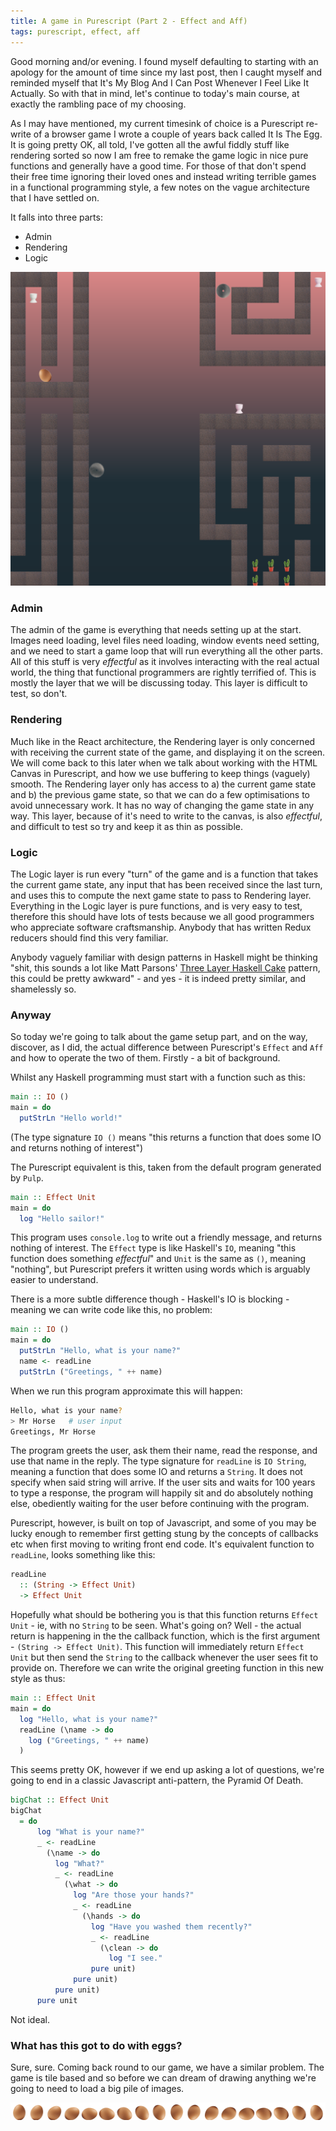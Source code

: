 ```yaml
---
title: A game in Purescript (Part 2 - Effect and Aff)
tags: purescript, effect, aff
---
```


Good morning and/or evening. I found myself defaulting to starting with an apology for the amount of time since my last post, then I caught myself and reminded myself that It's My Blog And I Can Post Whenever I Feel Like It Actually. So with that in mind, let's continue to today's main course, at exactly the rambling pace of my choosing.

As I may have mentioned, my current timesink of choice is a Purescript re-write of a browser game I wrote a couple of years back called It Is The Egg. It is going pretty OK, all told, I've gotten all the awful fiddly stuff like rendering sorted so now I am free to remake the game logic in nice pure functions and generally have a good time. For those of that don't spend their free time ignoring their loved ones and instead writing terrible games in a functional programming style, a few notes on the vague architecture that I have settled on.

It falls into three parts:

- Admin
- Rendering
- Logic

![The new game looking completely OK.](/images/eggs.png "The new game looking completely OK.")

### Admin

The admin of the game is everything that needs setting up at the start. Images need loading, level files need loading, window events need setting, and we need to start a game loop that will run everything all the other parts. All of this stuff is very _effectful_ as it involves interacting with the real actual world, the thing that functional programmers are rightly terrified of. This is mostly the layer that we will be discussing today. This layer is difficult to test, so don't.

### Rendering

Much like in the React architecture, the Rendering layer is only concerned with receiving the current state of the game, and displaying it on the screen. We will come back to this later when we talk about working with the HTML Canvas in Purescript, and how we use buffering to keep things (vaguely) smooth. The Rendering layer only has access to a) the current game state and b) the previous game state, so that we can do a few optimisations to avoid unnecessary work. It has no way of changing the game state in any way. This layer, because of it's need to write to the canvas, is also _effectful_, and difficult to test so try and keep it as thin as possible.

### Logic

The Logic layer is run every "turn" of the game and is a function that takes the current game state, any input that has been received since the last turn, and uses this to compute the next game state to pass to Rendering layer. Everything in the Logic layer is pure functions, and is very easy to test, therefore this should have lots of tests because we all good programmers who appreciate software craftsmanship. Anybody that has written Redux reducers should find this very familiar.

Anybody vaguely familiar with design patterns in Haskell might be thinking "shit, this sounds a lot like Matt Parsons' [Three Layer Haskell Cake](https://www.parsonsmatt.org/2018/03/22/three_layer_haskell_cake.html) pattern, this could be pretty awkward" - and yes - it is indeed pretty similar, and shamelessly so.

### Anyway

So today we're going to talk about the game setup part, and on the way, discover, as I did, the actual difference between Purescript's `Effect` and `Aff` and how to operate the two of them. Firstly - a bit of background.

Whilst any Haskell programming must start with a function such as this:

```haskell
main :: IO ()
main = do
  putStrLn "Hello world!"
```

(The type signature `IO ()` means "this returns a function that does some IO and returns nothing of interest")

The Purescript equivalent is this, taken from the default program generated by `Pulp`.

```haskell
main :: Effect Unit
main = do
  log "Hello sailor!"
```

This program uses `console.log` to write out a friendly message, and returns nothing of interest. The `Effect` type is like Haskell's `IO`, meaning "this function does something _effectful_" and `Unit` is the same as `()`, meaning "nothing", but Purescript prefers it written using words which is arguably easier to understand.

There is a more subtle difference though - Haskell's IO is blocking - meaning we can write code like this, no problem:

```haskell
main :: IO ()
main = do
  putStrLn "Hello, what is your name?"
  name <- readLine
  putStrLn ("Greetings, " ++ name)
```

When we run this program approximate this will happen:

```bash
Hello, what is your name?
> Mr Horse   # user input
Greetings, Mr Horse
```

The program greets the user, ask them their name, read the response, and use that name in the reply. The type signature for `readLine` is `IO String`, meaning a function that does some IO and returns a `String`. It does not specify when said string will arrive. If the user sits and waits for 100 years to type a response, the program will happily sit and do absolutely nothing else, obediently waiting for the user before continuing with the program.

Purescript, however, is built on top of Javascript, and some of you may be lucky enough to remember first getting stung by the concepts of callbacks etc when first moving to writing front end code. It's equivalent function to `readLine`, looks something like this:

```haskell
readLine
  :: (String -> Effect Unit)
  -> Effect Unit
```

Hopefully what should be bothering you is that this function returns `Effect Unit` - ie, with no `String` to be seen. What's going on? Well - the actual return is happening in the the callback function, which is the first argument - `(String -> Effect Unit)`. This function will immediately return `Effect Unit` but then send the `String` to the callback whenever the user sees fit to provide on. Therefore we can write the original greeting function in this new style as thus:

```haskell
main :: Effect Unit
main = do
  log "Hello, what is your name?"
  readLine (\name -> do
    log ("Greetings, " ++ name)
  )
```

This seems pretty OK, however if we end up asking a lot of questions, we're going to end in a classic Javascript anti-pattern, the Pyramid Of Death.

```haskell
bigChat :: Effect Unit
bigChat
  = do
      log "What is your name?"
      _ <- readLine
        (\name -> do
          log "What?"
          _ <- readLine
            (\what -> do
              log "Are those your hands?"
              _ <- readLine
                (\hands -> do
                  log "Have you washed them recently?"
                  _ <- readLine
                    (\clean -> do
                      log "I see."
                  pure unit)
              pure unit)
          pure unit)
      pure unit
```

Not ideal.

### What has this got to do with eggs?

Sure, sure. Coming back round to our game, we have a similar problem. The game is tile based and so before we can dream of drawing anything we're going to need to load a big pile of images.

![A sprite sheet for an egg.](/images/egg-sprite.png "A sprite sheet for an egg.")

